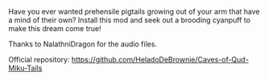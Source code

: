 Have you ever wanted prehensile pigtails growing out of your arm that have a mind of their own? Install this mod and seek out a brooding cyanpuff to make this dream come true!

Thanks to NalathniDragon for the audio files.

Official repository: https://github.com/HeladoDeBrownie/Caves-of-Qud-Miku-Tails
